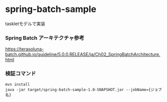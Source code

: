 # spring-batch-sample
taskletモデルで実装


### Spring Batch アーキテクチャ参考
https://terasoluna-batch.github.io/guideline/5.0.0.RELEASE/ja/Ch02_SpringBatchArchitecture.html

### 検証コマンド
```
mvn install
java -jar target/spring-batch-sample-1.0-SNAPSHOT.jar --jobName={ジョブ名} 
```